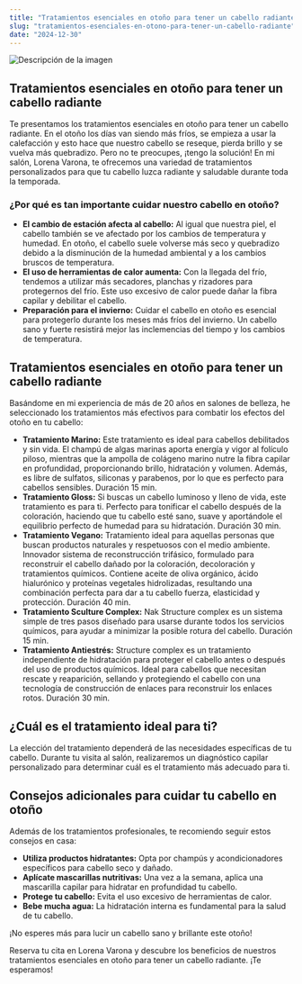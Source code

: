 ```yaml
---
title: "Tratamientos esenciales en otoño para tener un cabello radiante"
slug: "tratamientos-esenciales-en-otono-para-tener-un-cabello-radiante"
date: "2024-12-30"
---
```


![Descripción de la imagen](/Tratamientos-esenciales-en-otono-para-tener-una-cabello-radiante.jpg)

## Tratamientos esenciales en otoño para tener un cabello radiante

Te presentamos los tratamientos esenciales en otoño para tener un cabello radiante. En el otoño los días van siendo más fríos, se empieza a usar la calefacción y esto hace que nuestro cabello se reseque, pierda brillo y se vuelva más quebradizo. Pero no te preocupes, ¡tengo la solución! En mi salón, Lorena Varona, te ofrecemos una variedad de tratamientos personalizados para que tu cabello luzca radiante y saludable durante toda la temporada.

### ¿Por qué es tan importante cuidar nuestro cabello en otoño?

- **El cambio de estación afecta al cabello:** Al igual que nuestra piel, el cabello también se ve afectado por los cambios de temperatura y humedad. En otoño, el cabello suele volverse más seco y quebradizo debido a la disminución de la humedad ambiental y a los cambios bruscos de temperatura.
- **El uso de herramientas de calor aumenta:** Con la llegada del frío, tendemos a utilizar más secadores, planchas y rizadores para protegernos del frío. Este uso excesivo de calor puede dañar la fibra capilar y debilitar el cabello.
- **Preparación para el invierno:** Cuidar el cabello en otoño es esencial para protegerlo durante los meses más fríos del invierno. Un cabello sano y fuerte resistirá mejor las inclemencias del tiempo y los cambios de temperatura.

## Tratamientos esenciales en otoño para tener un cabello radiante

Basándome en mi experiencia de más de 20 años en salones de belleza, he seleccionado los tratamientos más efectivos para combatir los efectos del otoño en tu cabello:

- **Tratamiento Marino:** Este tratamiento es ideal para cabellos debilitados y sin vida. El champú de algas marinas aporta energía y vigor al folículo piloso, mientras que la ampolla de colágeno marino nutre la fibra capilar en profundidad, proporcionando brillo, hidratación y volumen. Además, es libre de sulfatos, siliconas y parabenos, por lo que es perfecto para cabellos sensibles. Duración 15 min.
- **Tratamiento Gloss:** Si buscas un cabello luminoso y lleno de vida, este tratamiento es para ti. Perfecto para tonificar el cabello después de la coloración, haciendo que tu cabello esté sano, suave y aportándole el equilibrio perfecto de humedad para su hidratación. Duración 30 min.
- **Tratamiento Vegano:** Tratamiento ideal para aquellas personas que buscan productos naturales y respetuosos con el medio ambiente. Innovador sistema de reconstrucción trifásico, formulado para reconstruir el cabello dañado por la coloración, decoloración y tratamientos químicos. Contiene aceite de oliva orgánico, ácido hialurónico y proteínas vegetales hidrolizadas, resultando una combinación perfecta para dar a tu cabello fuerza, elasticidad y protección. Duración 40 min.
- **Tratamiento Sculture Complex:** Nak Structure complex es un sistema simple de tres pasos diseñado para usarse durante todos los servicios químicos, para ayudar a minimizar la posible rotura del cabello. Duración 15 min.
- **Tratamiento Antiestrés:** Structure complex es un tratamiento independiente de hidratación para proteger el cabello antes o después del uso de productos químicos. Ideal para cabellos que necesitan rescate y reaparición, sellando y protegiendo el cabello con una tecnología de construcción de enlaces para reconstruir los enlaces rotos. Duración 30 min.

## ¿Cuál es el tratamiento ideal para ti?

La elección del tratamiento dependerá de las necesidades específicas de tu cabello. Durante tu visita al salón, realizaremos un diagnóstico capilar personalizado para determinar cuál es el tratamiento más adecuado para ti.

## Consejos adicionales para cuidar tu cabello en otoño

Además de los tratamientos profesionales, te recomiendo seguir estos consejos en casa:

- **Utiliza productos hidratantes:** Opta por champús y acondicionadores específicos para cabello seco y dañado.
- **Aplícate mascarillas nutritivas:** Una vez a la semana, aplica una mascarilla capilar para hidratar en profundidad tu cabello.
- **Protege tu cabello:** Evita el uso excesivo de herramientas de calor.
- **Bebe mucha agua:** La hidratación interna es fundamental para la salud de tu cabello.

¡No esperes más para lucir un cabello sano y brillante este otoño!

Reserva tu cita en Lorena Varona y descubre los beneficios de nuestros tratamientos esenciales en otoño para tener un cabello radiante. ¡Te esperamos!

